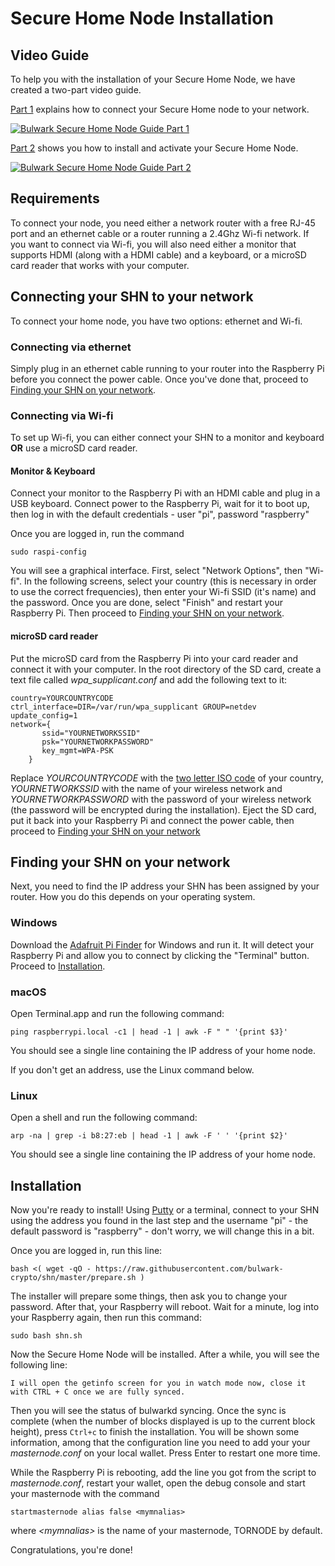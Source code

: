 # Secure Home Node Installation

## Video Guide

To help you with the installation of your Secure Home Node, we have created a two-part video guide.

[Part 1](https://www.youtube.com/watch?v=GGQz9hNGbKg) explains how to connect your Secure Home node to your network.

[![Bulwark Secure Home Node Guide Part 1](https://img.youtube.com/vi/GGQz9hNGbKg/0.jpg)](https://www.youtube.com/watch?v=GGQz9hNGbKg)

[Part 2](https://www.youtube.com/watch?v=zraHnU-Phak) shows you how to install and activate your Secure Home Node.

[![Bulwark Secure Home Node Guide Part 2](https://img.youtube.com/vi/zraHnU-Phak/0.jpg)](https://www.youtube.com/watch?v=zraHnU-Phak)

## Requirements
To connect your node, you need either a network router with a free RJ-45 port and an ethernet cable or a router running a 2.4Ghz Wi-fi network. If you want to connect via Wi-fi, you will also need either a monitor that supports HDMI (along with a HDMI cable) and a keyboard, or a microSD card reader that works with your computer.

## Connecting your SHN to your network
To connect your home node, you have two options: ethernet and Wi-fi.

### Connecting via ethernet
Simply plug in an ethernet cable running to your router into the Raspberry Pi before you connect the power cable. Once you've done that, proceed to [Finding your SHN on your network](#finding-your-shn-on-your-network).

### Connecting via Wi-fi
To set up Wi-fi, you can either connect your SHN to a monitor and keyboard **OR** use a microSD card reader.

#### Monitor & Keyboard
Connect your monitor to the Raspberry Pi with an HDMI cable and plug in a USB keyboard. Connect power to the Raspberry Pi, wait for it to boot up, then log in with the default credentials - user "pi", password "raspberry"

Once you are logged in, run the command
```
sudo raspi-config
```
You will see a graphical interface. First, select "Network Options", then "Wi-fi". In the following screens, select your country (this is necessary in order to use the correct frequencies), then enter your Wi-fi SSID (it's name) and the password. Once you are done, select "Finish" and restart your Raspberry Pi. Then proceed to [Finding your SHN on your network](#finding-your-shn-on-your-network).

#### microSD card reader
Put the microSD card from the Raspberry Pi into your card reader and connect it with your computer. In the root directory of the SD card, create a text file called _wpa_supplicant.conf_ and add the following text to it:
```
country=YOURCOUNTRYCODE
ctrl_interface=DIR=/var/run/wpa_supplicant GROUP=netdev update_config=1
network={
       ssid="YOURNETWORKSSID"
       psk="YOURNETWORKPASSWORD"
       key_mgmt=WPA-PSK
    }
```

Replace _YOURCOUNTRYCODE_ with the [two letter ISO code](https://en.wikipedia.org/wiki/ISO_3166-1#Current_codes) of your country, _YOURNETWORKSSID_ with the name of your wireless network and _YOURNETWORKPASSWORD_ with the password of your wireless network (the password will be encrypted during the installation). Eject the SD card, put it back into your Raspberry Pi and connect the power cable, then proceed to [Finding your SHN on your network](#finding-your-shn-on-your-network)

## Finding your SHN on your network
Next, you need to find the IP address your SHN has been assigned by your router. How you do this depends on your operating system.

### Windows
Download the [Adafruit Pi Finder](https://github.com/adafruit/Adafruit-Pi-Finder/releases) for Windows and run it. It will detect your Raspberry Pi and allow you to connect by clicking the "Terminal" button. Proceed to [Installation](#installation).

### macOS
Open Terminal.app and run the following command:
```
ping raspberrypi.local -c1 | head -1 | awk -F " " '{print $3}'
```
You should see a single line containing the IP address of your home node.

If you don't get an address, use the Linux command below.

### Linux
Open a shell and run the following command:
```
arp -na | grep -i b8:27:eb | head -1 | awk -F ' ' '{print $2}'
```
You should see a single line containing the IP address of your home node.

## Installation
Now you're ready to install! Using [Putty](https://www.putty.org/) or a terminal, connect to your SHN using the address you found in the last step and the username "pi" - the default password is "raspberry" - don't worry, we will change this in a bit.

Once you are logged in, run this line:

```
bash <( wget -qO - https://raw.githubusercontent.com/bulwark-crypto/shn/master/prepare.sh )
```

The installer will prepare some things, then ask you to change your password. After that, your Raspberry will reboot.
Wait for a minute, log into your Raspberry again, then run this command:

```
sudo bash shn.sh
```

Now the Secure Home Node will be installed. After a while, you will see the following line:

```
I will open the getinfo screen for you in watch mode now, close it with CTRL + C once we are fully synced.
```

Then you will see the status of bulwarkd syncing. Once the sync is complete (when the number of blocks displayed is up to the current block height), press `Ctrl+c`
to finish the installation. You will be shown some information, among that the configuration line you need to add your your _masternode.conf_ on your local wallet. Press Enter to restart one more time.

While the Raspberry Pi is rebooting, add the line you got from the script to _masternode.conf_, restart your wallet, open the debug console and start your masternode with the command

```
startmasternode alias false <mymnalias>
```

where _<mymnalias\>_ is the name of your masternode, TORNODE by default.

Congratulations, you're done!
